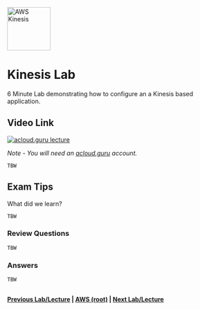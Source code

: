 <img src="https://i.imgur.com/uwXHG63.png" height="100" title="AWS Kinesis" />


Kinesis Lab
======

6 Minute Lab demonstrating how to configure an a Kinesis based application. 
 
  
## Video Link

[![acloud.guru lecture](https://i.imgur.com/t4RuEgA.png)](https://acloud.guru/course/aws-certified-solutions-architect-associate/learn/application-services/4651f272-75cc-bc1c-7adf-99d251c321b5/watch)

*Note - You will need an [acloud.guru](acloud.guru) account.*


    TBW
    

## Exam Tips

What did we learn?

    TBW
    
         
### Review Questions

    TBW
         

### Answers

    TBW

## 

**[Previous Lab/Lecture](apps-kinesis-101.md) | [AWS (root)](../readme.adoc) | [Next Lab/Lecture](apps-kinesis-lab.md)**
